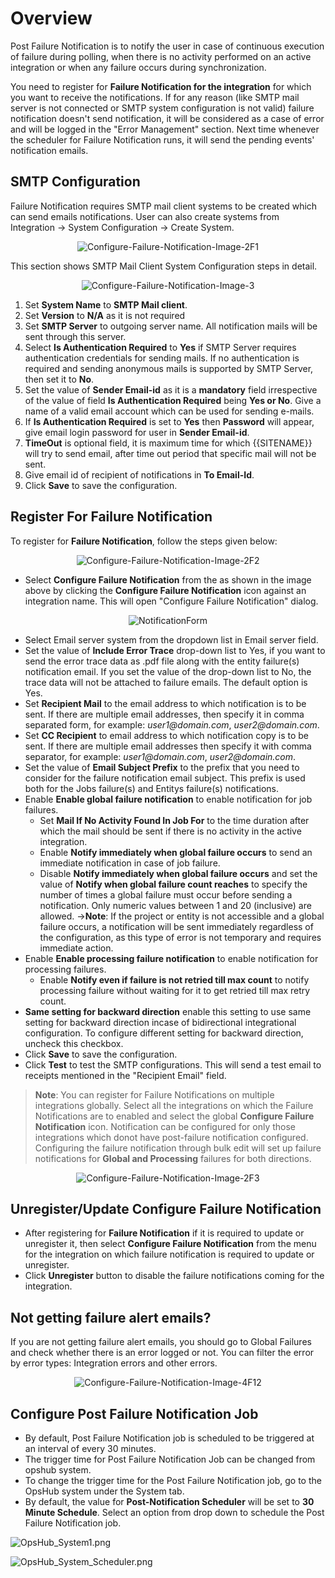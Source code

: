 # Overview
Post Failure Notification is to notify the user in case of continuous execution of failure during polling, when there is no activity performed on an active integration or when any failure occurs during synchronization.  
  

You need to register for **Failure Notification for the integration** for which you want to receive the notifications. If for any reason (like SMTP mail server is not connected or SMTP system configuration is not valid) failure notification doesn't send notification, it will be considered as a case of error and will be logged in the "Error Management" section. Next time whenever the scheduler for Failure Notification runs, it will send the pending events' notification emails.

## SMTP Configuration

Failure Notification requires SMTP mail client systems to be created which can send emails notifications. User can also create systems from Integration → System Configuration → Create System.

<p align="center">
  <img src="../../assets/Configure-Failure-Notification-Image-2F1.png" alt="Configure-Failure-Notification-Image-2F1"/>
</p>


This section shows SMTP Mail Client System Configuration steps in detail.

<p align="center">
  <img src="../../assets/Configure-Failure-Notification-Image-3.png" alt="Configure-Failure-Notification-Image-3"/>
</p>

1. Set **System Name** to **SMTP Mail client**.  
2. Set **Version** to **N/A** as it is not required  
3. Set **SMTP Server** to outgoing server name. All notification mails will be sent through this server.  
4. Select **Is Authentication Required** to **Yes** if SMTP Server requires authentication credentials for sending mails. If no authentication is required and sending anonymous mails is supported by SMTP Server, then set it to **No**.  
5. Set the value of **Sender Email-id** as it is a **mandatory** field irrespective of the value of field **Is Authentication Required** being **Yes or No**. Give a name of a valid email account which can be used for sending e-mails.  
6. If **Is Authentication Required** is set to **Yes** then **Password** will appear, give email login password for user in **Sender Email-id**.  
7. **TimeOut** is optional field, it is maximum time for which {{SITENAME}} will try to send email, after time out period that specific mail will not be sent.  
8. Give email id of recipient of notifications in **To Email-Id**.  
9. Click **Save** to save the configuration.

## Register For Failure Notification

To register for **Failure Notification**, follow the steps given below:

<p align="center">
  <img src="../../assets/Configure-Failure-Notification-Image-2F2.png" alt="Configure-Failure-Notification-Image-2F2"/>
</p>


- Select **Configure Failure Notification** from the as shown in the image above by clicking the **Configure Failure Notification** icon against an integration name. This will open "Configure Failure Notification" dialog.

<p align="center">
  <img src="../../assets/NotificationForm.png" alt="NotificationForm"/>
</p>

- Select Email server system from the dropdown list in Email server field.
- Set the value of **Include Error Trace** drop-down list to Yes, if you want to send the error trace data as .pdf file along with the entity failure(s) notification email. If you set the value of the drop-down list to No, the trace data will not be attached to failure emails. The default option is Yes.
- Set **Recipient Mail** to the email address to which notification is to be sent. If there are multiple email addresses, then specify it in comma separated form, for example: _user1@domain.com_, _user2@domain.com_.
- Set **CC Recipient** to email address to which notification copy is to be sent. If there are multiple email addresses then specify it with comma separator, for example: _user1@domain.com_, _user2@domain.com_.
- Set the value of **Email Subject Prefix** to the prefix that you need to consider for the failure notification email subject. This prefix is used both for the Jobs failure(s) and Entitys failure(s) notifications.
- Enable **Enable global failure notification** to enable notification for job failures.
  - Set **Mail If No Activity Found In Job For** to the time duration after which the mail should be sent if there is no activity in the active integration.
  - Enable **Notify immediately when global failure occurs** to send an immediate notification in case of job failure.
  -  Disable **Notify immediately when global failure occurs** and set the value of **Notify when global failure count reaches** to specify the number of times a global failure must occur before sending a notification. Only numeric values between 1 and 20 (inclusive) are allowed.
  ->**Note**: If the project or entity is not accessible and a global failure occurs, a notification will be sent immediately regardless of the configuration, as this type of error is not temporary and requires immediate action.
- Enable **Enable processing failure notification** to enable notification for processing failures.
  - Enable **Notify even if failure is not retried till max count** to notify processing failure without waiting for it to get retried till max retry count.
- **Same setting for backward direction** enable this setting to use same setting for backward direction incase of bidirectional integrational configuration. To configure different setting for backward direction, uncheck this checkbox.
- Click **Save** to save the configuration.
- Click **Test** to test the SMTP configurations. This will send a test email to receipts mentioned in the "Recipient Email" field.

>**Note**: You can register for Failure Notifications on multiple integrations globally. Select all the integrations on which the Failure Notifications are to enabled and select the global **Configure Failure Notification** icon. Notification can be configured for only those integrations which donot have post-failure notification configured. Configuring the failure notification through bulk edit will set up failure notifications for **Global and Processing** failures for both directions.

<p align="center">
  <img src="../../assets/Configure-Failure-Notification-Image-2F3.png" alt="Configure-Failure-Notification-Image-2F3"/>
</p>

## Unregister/Update Configure Failure Notification

- After registering for **Failure Notification** if it is required to update or unregister it, then select **Configure Failure Notification** from the menu for the integration on which failure notification is required to update or unregister.
- Click **Unregister** button to disable the failure notifications coming for the integration.

## Not getting failure alert emails?

If you are not getting failure alert emails, you should go to Global Failures and check whether there is an error logged or not. You can filter the error by error types: Integration errors and other errors.

<p align="center">
  <img src="../../assets/Configure-Failure-Notification-Image-4F12.png" alt="Configure-Failure-Notification-Image-4F12"/>
</p>


## Configure Post Failure Notification Job

- By default, Post Failure Notification job is scheduled to be triggered at an interval of every 30 minutes.
- The trigger time for Post Failure Notification Job can be changed from opshub system.
- To change the trigger time for the Post Failure Notification job, go to the OpsHub system under the System tab.
- By default, the value for **Post-Notification Scheduler** will be set to **30 Minute Schedule**. Select an option from drop down to schedule the Post Failure Notification job.

![OpsHub_System1.png](../../assets/OpsHub-System1.png)

![OpsHub_System_Scheduler.png](../../assets/OpsHub-System-Scheduler.png)




